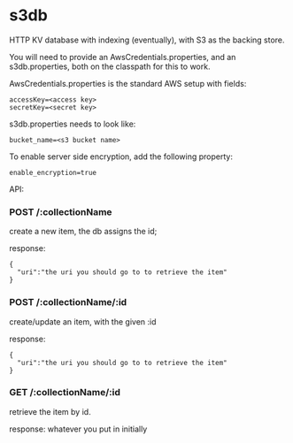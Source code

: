 s3db
====

HTTP KV database with indexing (eventually), with S3 as the backing store.

You will need to provide an AwsCredentials.properties, and an s3db.properties, both on the classpath for this to work.

AwsCredentials.properties is the standard AWS setup with fields:
```
accessKey=<access key>
secretKey=<secret key>
```

s3db.properties needs to look like:

```
bucket_name=<s3 bucket name>
```

To enable server side encryption, add the following property:
```
enable_encryption=true
```

API:

### POST /:collectionName

create a new item, the db assigns the id;

response:
```
{
  "uri":"the uri you should go to to retrieve the item"
}
```

### POST /:collectionName/:id

create/update an item, with the given :id

response:
```
{
  "uri":"the uri you should go to to retrieve the item"
}
```

### GET /:collectionName/:id

retrieve the item by id.

response:
whatever you put in initially


